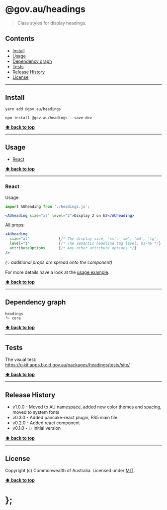 @gov.au/headings
============

> Class styles for display headings.


## Contents

* [Install](#install)
* [Usage](#usage)
* [Dependency graph](#dependency-graph)
* [Tests](#tests)
* [Release History](#release-history)
* [License](#license)


----------------------------------------------------------------------------------------------------------------------------------------------------------------


## Install


```shell
yarn add @gov.au/headings
```

```shell
npm install @gov.au/headings --save-dev
```


**[⬆ back to top](#contents)**


----------------------------------------------------------------------------------------------------------------------------------------------------------------


## Usage


* [React](#react)


**[⬆ back to top](#contents)**


----------------------------------------------------------------------------------------------------------------------------------------------------------------


### React

Usage:

```jsx
import AUheading from './headings.js';

<AUheading size="xl" level="2">Display 2 on h2</AUheading>
```

All props:

```jsx
<AUheading
  size="xl"             {/* The display size, 'xs', 'sm', 'md', 'lg', 'xl', 'xxl', 'xxxl' */}
  level="1"             {/* The semantic headline tag level, h1-h6 */}
  attributeOptions      {/* Any other attribute options */}
/>
```
_(💡 additional props are spread onto the component)_

For more details have a look at the [usage example](https://github.com/govau/uikit/tree/master/packages/headings/tests/react/index.js).


**[⬆ back to top](#contents)**


----------------------------------------------------------------------------------------------------------------------------------------------------------------


## Dependency graph

```shell
headings
└─ core
```


**[⬆ back to top](#contents)**


----------------------------------------------------------------------------------------------------------------------------------------------------------------


## Tests

The visual test: https://uikit.apps.b.cld.gov.au/packages/headings/tests/site/


**[⬆ back to top](#contents)**


----------------------------------------------------------------------------------------------------------------------------------------------------------------


## Release History

* v1.0.0 - Moved to AU namespace, added new color themes and spacing, moved to system fonts
* v0.3.0 - Added pancake-react plugin, ES5 main file
* v0.2.0 - Added react component
* v0.1.0 - 💥 Initial version


**[⬆ back to top](#contents)**


----------------------------------------------------------------------------------------------------------------------------------------------------------------


## License

Copyright (c) Commonwealth of Australia.
Licensed under [MIT](https://raw.githubusercontent.com/govau/uikit/packages/core/master/LICENSE).


**[⬆ back to top](#contents)**

# };
